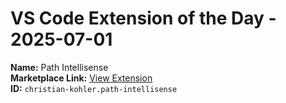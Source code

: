 # VS Code Extension of the Day - 2025-07-01

**Name:** Path Intellisense  
**Marketplace Link:** [View Extension](https://marketplace.visualstudio.com/items?itemName=christian-kohler.path-intellisense)  
**ID:** `christian-kohler.path-intellisense`  
